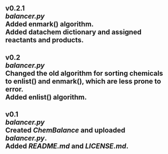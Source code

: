 **v0.2.1**<br/>
*balancer.py*<br/>
Added enmark() algorithm.<br/>
Added datachem dictionary and assigned reactants and
products.
---
**v0.2**<br/>
*balancer.py*<br/>
Changed the old algorithm for sorting chemicals to enlist()
and enmark(), which are less prone to error.<br/>
Added enlist() algorithm.
---
**v0.1**<br/>
*balancer.py*<br/>
Created *ChemBalance* and uploaded *balancer.py*.<br/>
Added *README.md* and *LICENSE.md*.
---